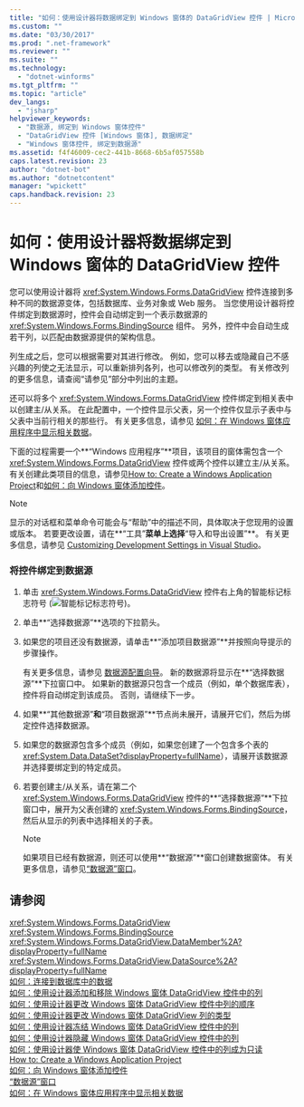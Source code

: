 ```yaml
---
title: "如何：使用设计器将数据绑定到 Windows 窗体的 DataGridView 控件 | Microsoft Docs"
ms.custom: ""
ms.date: "03/30/2017"
ms.prod: ".net-framework"
ms.reviewer: ""
ms.suite: ""
ms.technology: 
  - "dotnet-winforms"
ms.tgt_pltfrm: ""
ms.topic: "article"
dev_langs: 
  - "jsharp"
helpviewer_keywords: 
  - "数据源, 绑定到 Windows 窗体控件"
  - "DataGridView 控件 [Windows 窗体], 数据绑定"
  - "Windows 窗体控件, 绑定到数据源"
ms.assetid: f4f46009-cec2-441b-8668-6b5af057558b
caps.latest.revision: 23
author: "dotnet-bot"
ms.author: "dotnetcontent"
manager: "wpickett"
caps.handback.revision: 23
---
```

# 如何：使用设计器将数据绑定到 Windows 窗体的 DataGridView 控件
您可以使用设计器将 <xref:System.Windows.Forms.DataGridView> 控件连接到多种不同的数据源变体，包括数据库、业务对象或 Web 服务。  当您使用设计器将控件绑定到数据源时，控件会自动绑定到一个表示数据源的 <xref:System.Windows.Forms.BindingSource> 组件。  另外，控件中会自动生成若干列，以匹配由数据源提供的架构信息。  
  
 列生成之后，您可以根据需要对其进行修改。  例如，您可以移去或隐藏自己不感兴趣的列使之无法显示，可以重新排列各列，也可以修改列的类型。  有关修改列的更多信息，请查阅“请参见”部分中列出的主题。  
  
 还可以将多个 <xref:System.Windows.Forms.DataGridView> 控件绑定到相关表中以创建主\/从关系。  在此配置中，一个控件显示父表，另一个控件仅显示子表中与父表中当前行相关的那些行。  有关更多信息，请参见 [如何：在 Windows 窗体应用程序中显示相关数据](../Topic/How%20to:%20Display%20Related%20Data%20in%20a%20Windows%20Forms%20Application.md)。  
  
 下面的过程需要一个**“Windows 应用程序”**项目，该项目的窗体需包含一个 <xref:System.Windows.Forms.DataGridView> 控件或两个控件以建立主\/从关系。  有关创建此类项目的信息，请参见[How to: Create a Windows Application Project](http://msdn.microsoft.com/zh-cn/b2f93fed-c635-4705-8d0e-cf079a264efa)和[如何：向 Windows 窗体添加控件](../../../../docs/framework/winforms/controls/how-to-add-controls-to-windows-forms.md)。  
  
> [!NOTE]
>  显示的对话框和菜单命令可能会与“帮助”中的描述不同，具体取决于您现用的设置或版本。  若要更改设置，请在**“工具”**菜单上选择**“导入和导出设置”**。  有关更多信息，请参见 [Customizing Development Settings in Visual Studio](http://msdn.microsoft.com/zh-cn/22c4debb-4e31-47a8-8f19-16f328d7dcd3)。  
  
### 将控件绑定到数据源  
  
1.  单击 <xref:System.Windows.Forms.DataGridView> 控件右上角的智能标记标志符号 \(![智能标记标志符号](../../../../docs/framework/winforms/controls/media/vs-winformsmttagglyph.png "VS\_WinFormSmtTagGlyph")\)。  
  
2.  单击**“选择数据源”**选项的下拉箭头。  
  
3.  如果您的项目还没有数据源，请单击**“添加项目数据源”**并按照向导提示的步骤操作。  
  
     有关更多信息，请参见 [数据源配置向导](../Topic/Data%20Source%20Configuration%20Wizard.md)。  新的数据源将显示在**“选择数据源”**下拉窗口中。  如果新的数据源只包含一个成员（例如，单个数据库表），控件将自动绑定到该成员。  否则，请继续下一步。  
  
4.  如果**“其他数据源”**和**“项目数据源”**节点尚未展开，请展开它们，然后为绑定控件选择数据源。  
  
5.  如果您的数据源包含多个成员（例如，如果您创建了一个包含多个表的 <xref:System.Data.DataSet?displayProperty=fullName>），请展开该数据源并选择要绑定到的特定成员。  
  
6.  若要创建主\/从关系，请在第二个 <xref:System.Windows.Forms.DataGridView> 控件的**“选择数据源”**下拉窗口中，展开为父表创建的 <xref:System.Windows.Forms.BindingSource>，然后从显示的列表中选择相关的子表。  
  
    > [!NOTE]
    >  如果项目已经有数据源，则还可以使用**“数据源”**窗口创建数据窗体。  有关更多信息，请参见[“数据源”窗口](../Topic/Data%20Sources%20Window.md)。  
  
## 请参阅  
 <xref:System.Windows.Forms.DataGridView>   
 <xref:System.Windows.Forms.BindingSource>   
 <xref:System.Windows.Forms.DataGridView.DataMember%2A?displayProperty=fullName>   
 <xref:System.Windows.Forms.DataGridView.DataSource%2A?displayProperty=fullName>   
 [如何：连接到数据库中的数据](../Topic/How%20to:%20Connect%20to%20Data%20in%20a%20Database.md)   
 [如何：使用设计器添加和移除 Windows 窗体 DataGridView 控件中的列](../../../../docs/framework/winforms/controls/add-and-remove-columns-in-the-datagrid-using-the-designer.md)   
 [如何：使用设计器更改 Windows 窗体 DataGridView 控件中列的顺序](../../../../docs/framework/winforms/controls/change-the-order-of-columns-in-the-datagrid-using-the-designer.md)   
 [如何：使用设计器更改 Windows 窗体 DataGridView 列的类型](../../../../docs/framework/winforms/controls/change-the-type-of-a-wf-datagridview-column-using-the-designer.md)   
 [如何：使用设计器冻结 Windows 窗体 DataGridView 控件中的列](../../../../docs/framework/winforms/controls/freeze-columns-in-the-datagrid-using-the-designer.md)   
 [如何：使用设计器隐藏 Windows 窗体 DataGridView 控件中的列](../../../../docs/framework/winforms/controls/hide-columns-in-the-datagrid-using-the-designer.md)   
 [如何：使用设计器使 Windows 窗体 DataGridView 控件中的列成为只读](../../../../docs/framework/winforms/controls/make-columns-read-only-in-the-datagrid-using-the-designer.md)   
 [How to: Create a Windows Application Project](http://msdn.microsoft.com/zh-cn/b2f93fed-c635-4705-8d0e-cf079a264efa)   
 [如何：向 Windows 窗体添加控件](../../../../docs/framework/winforms/controls/how-to-add-controls-to-windows-forms.md)   
 [“数据源”窗口](../Topic/Data%20Sources%20Window.md)   
 [如何：在 Windows 窗体应用程序中显示相关数据](../Topic/How%20to:%20Display%20Related%20Data%20in%20a%20Windows%20Forms%20Application.md)